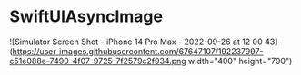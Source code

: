 # SwiftUIAsyncImage
![Simulator Screen Shot - iPhone 14 Pro Max - 2022-09-26 at 12 00 43](https://user-images.githubusercontent.com/67647107/192237997-c51e088e-7490-4f07-9725-7f2579c2f934.png width="400" height="790") 
